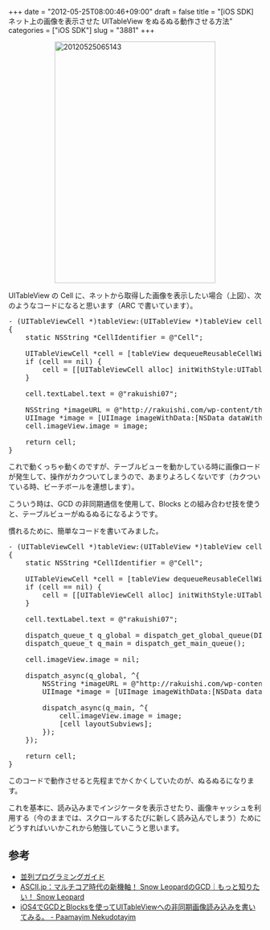 +++
date = "2012-05-25T08:00:46+09:00"
draft = false
title = "[iOS SDK] ネット上の画像を表示させた UITableView をぬるぬる動作させる方法"
categories = ["iOS SDK"]
slug = "3881"
+++

<img style="display:block; margin-left:auto; margin-right:auto;" src="/images/2012/05/20120525065143.png" alt="20120525065143" title="20120525065143.png" border="0" width="320" height="480" />

UITableView の Cell に、ネットから取得した画像を表示したい場合（上図）、次のようなコードになると思います（ARC で書いています）。

<pre class="prettyprint">- (UITableViewCell *)tableView:(UITableView *)tableView cellForRowAtIndexPath:(NSIndexPath *)indexPath
{
    static NSString *CellIdentifier = @"Cell";
    
    UITableViewCell *cell = [tableView dequeueReusableCellWithIdentifier:CellIdentifier];
    if (cell == nil) {
        cell = [[UITableViewCell alloc] initWithStyle:UITableViewCellStyleDefault reuseIdentifier:CellIdentifier];
    }

    cell.textLabel.text = @"rakuishi07";

    NSString *imageURL = @"http://rakuishi.com/wp-content/themes/rakuishi/image/rakuishi.png";
    UIImage *image = [UIImage imageWithData:[NSData dataWithContentsOfURL: [NSURL URLWithString: imageURL]]];
    cell.imageView.image = image;
    
    return cell;
}
</pre>

これで動くっちゃ動くのですが、テーブルビューを動かしている時に画像ロードが発生して、操作がカクついてしまうので、あまりよろしくないです（カクついている時、ビーチボールを連想します）。

こういう時は、GCD の非同期通信を使用して、Blocks との組み合わせ技を使うと、テーブルビューがぬるぬるになるようです。



慣れるために、簡単なコードを書いてみました。

<pre class="prettyprint">- (UITableViewCell *)tableView:(UITableView *)tableView cellForRowAtIndexPath:(NSIndexPath *)indexPath
{
    static NSString *CellIdentifier = @"Cell";
    
    UITableViewCell *cell = [tableView dequeueReusableCellWithIdentifier:CellIdentifier];
    if (cell == nil) {
        cell = [[UITableViewCell alloc] initWithStyle:UITableViewCellStyleDefault reuseIdentifier:CellIdentifier];
    }

    cell.textLabel.text = @"rakuishi07";

    dispatch_queue_t q_global = dispatch_get_global_queue(DISPATCH_QUEUE_PRIORITY_DEFAULT, 0);
    dispatch_queue_t q_main = dispatch_get_main_queue();

    cell.imageView.image = nil;
    
    dispatch_async(q_global, ^{
        NSString *imageURL = @"http://rakuishi.com/wp-content/themes/rakuishi/image/rakuishi.png";
        UIImage *image = [UIImage imageWithData:[NSData dataWithContentsOfURL: [NSURL URLWithString: imageURL]]];
        
        dispatch_async(q_main, ^{            
            cell.imageView.image = image;
            [cell layoutSubviews];
        });
    });
    
    return cell;
}
</pre>

このコードで動作させると先程までかくかくしていたのが、ぬるぬるになります。

これを基本に、読み込みまでインジケータを表示させたり、画像キャッシュを利用する（今のままでは、スクロールするたびに新しく読み込んでしまう）ためにどうすればいいかこれから勉強していこうと思います。

<h2>参考</h2>
<ul><li><a href="https://developer.apple.com/jp/devcenter/ios/library/documentation/ConcurrencyProgrammingGuide.pdf" target="_blank">並列プログラミングガイド</a></li>
<li><a href="http://ascii.jp/elem/000/000/455/455786/" target="_blank">ASCII.jp：マルチコア時代の新機軸！ Snow LeopardのGCD｜もっと知りたい！ Snow Leopard</a></li>
<li><a href="http://d.hatena.ne.jp/craccho/20100711/1278837199" target="_blank">iOS4でGCDとBlocksを使ってUITableViewへの非同期画像読み込みを書いてみる。 - Paamayim Nekudotayim</a></li></ul>

